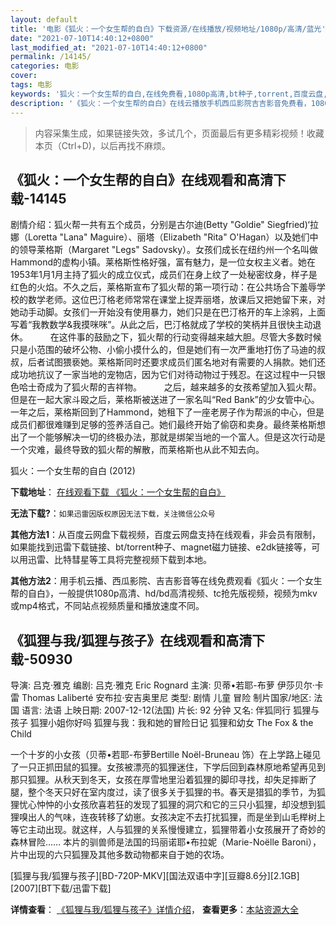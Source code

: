 ```yaml
---
layout: default
title: '电影《狐火：一个女生帮的自白》下载资源/在线播放/视频地址/1080p/高清/蓝光'
date: "2021-07-10T14:40:12+0800"
last_modified_at: "2021-07-10T14:40:12+0800"
permalink: /14145/
categories: 电影
cover:
tags: 电影
keywords: '狐火：一个女生帮的自白,在线免费看,1080p高清,bt种子,torrent,百度云盘,magnet,磁力链,迅雷下载资源'
description: '《狐火：一个女生帮的自白》在线云播放手机西瓜影院吉吉影音免费看，1080p高清bd/hd未删减完整版和tc抢先枪版，mkv/mp4格式，附带bt/torrent种子、magnet/磁力链、百度云盘、网盘资源迅雷下载链接'
---
```


>内容采集生成，如果链接失效，多试几个，页面最后有更多精彩视频！收藏本页（Ctrl+D)，以后再找不麻烦。


## 《狐火：一个女生帮的自白》在线观看和高清下载-14145

剧情介绍：狐火帮一共有五个成员，分别是古尔迪(Betty "Goldie" Siegfried)‘拉娜（Loretta "Lana" Maguire）、丽塔（Elizabeth "Rita" O'Hagan）以及她们中的领导莱格斯（Margaret "Legs" Sadovsky）。女孩们成长在纽约州一个名叫做Hammond的虚构小镇。莱格斯性格好强，富有魅力，是一位女权主义者。她在1953年1月1月主持了狐火的成立仪式，成员们在身上纹了一处秘密纹身，样子是红色的火焰。不久之后，莱格斯宣布了狐火帮的第一项行动：在公共场合下羞辱学校的数学老师。这位巴汀格老师常常在课堂上捉弄丽塔，放课后又把她留下来，对她动手动脚。女孩们一开始没有使用暴力，她们只是在巴汀格开的车上涂鸦，上面写着“我教数学&我摸咪咪”。从此之后，巴汀格就成了学校的笑柄并且很快主动退休。  　　在这件事的鼓励之下，狐火帮的行动变得越来越大胆。尽管大多数时候只是小范围的破坏公物、小偷小摸什么的，但是她们有一次严重地打伤了马迪的叔叔，后者试图猥亵她。莱格斯同时还要求成员们匿名地对有需要的人捐款。她们还成功地抗议了一家当地的宠物店，因为它们对待动物过于残忍。在这过程中一只银色哈士奇成为了狐火帮的吉祥物。  　　之后，越来越多的女孩希望加入狐火帮。但是在一起大家斗殴之后，莱格斯被送进了一家名叫“Red Bank”的少女管中心。一年之后，莱格斯回到了Hammond，她租下了一座老房子作为帮派的中心，但是成员们都很难赚到足够的签养活自己。她们最终开始了偷窃和卖身。最终莱格斯想出了一个能够解决一切的终极办法，那就是绑架当地的一个富人。但是这次行动是一个灾难，最终导致的狐火帮的解散，而莱格斯也从此不知去向。


狐火：一个女生帮的自白 (2012)

**下载地址**： [在线观看下载 《狐火：一个女生帮的自白》](https://www.btbtdy.me/btdy/dy5395.html) 


**无法下载?**：`如果迅雷因版权原因无法下载，关注微信公众号 `

**其他方法1**：从百度云网盘下载视频，百度云网盘支持在线观看，非会员有限制，如果能找到迅雷下载链接、bt/torrent种子、magnet磁力链接、e2dk链接等，可以用迅雷、比特彗星等工具将完整视频下载到本地。

**其他方法2**：用手机云播、西瓜影院、吉吉影音等在线免费观看《狐火：一个女生帮的自白》，一般提供1080p高清、hd/bd高清视频、tc抢先版视频，视频为mkv或mp4格式，不同站点视频质量和播放速度不同。


## 《狐狸与我/狐狸与孩子》在线观看和高清下载-50930

导演: 吕克·雅克 编剧: 吕克·雅克 Eric Rognard 主演: 贝蒂•若耶-布萝 伊莎贝尔·卡雷 Thomas Laliberté 安布拉·安吉奥里尼 类型: 剧情 儿童 冒险 制片国家/地区: 法国 语言: 法语 上映日期: 2007-12-12(法国) 片长: 92 分钟 又名: 伴狐同行 狐狸与孩子 狐狸小姐你好吗 狐狸与我：我和她的冒险日记 狐狸和幼女 The Fox & the Child

一个十岁的小女孩（贝蒂•若耶-布萝Bertille Noël-Bruneau 饰）在上学路上碰见了一只正抓田鼠的狐狸。女孩被漂亮的狐狸迷住，下学后回到森林原地希望再见到那只狐狸。从秋天到冬天，女孩在厚雪地里沿着狐狸的脚印寻找，却失足摔断了腿，整个冬天只好在室内度过，读了很多关于狐狸的书。春天是猎狐的季节，为狐狸忧心忡忡的小女孩欣喜若狂的发现了狐狸的洞穴和它的三只小狐狸，却没想到狐狸嗅出人的气味，连夜转移了幼崽。女孩决定不去打扰狐狸，而是坐到山毛榉树上等它主动出现。就这样，人与狐狸的关系慢慢建立，狐狸带着小女孩展开了奇妙的森林冒险…… 本片的驯兽师是法国的玛丽诺耶•布拉妮（Marie-Noëlle Baroni），片中出现的六只狐狸及其他多数动物都来自于她的农场。


[狐狸与我/狐狸与孩子][BD-720P-MKV][国法双语中字][豆瓣8.6分][2.1GB][2007][BT下载/迅雷下载]

**详情查看**： [《狐狸与我/狐狸与孩子》详情介绍](/movie/50930/)， **查看更多**：[本站资源大全](/movie/t/all/)

